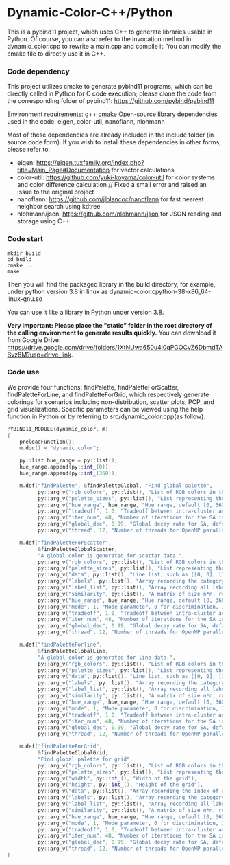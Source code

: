 # Dynamic-Color-C++/Python

This is a pybind11 project, which uses C++ to generate libraries usable in Python. Of course, you can also refer to the invocation method in dynamic_color.cpp to rewrite a main.cpp and compile it. You can modify the cmake file to directly use it in C++.

### Code dependency

This project utilizes cmake to generate pybind11 programs, which can be directly called in Python for C code execution; please clone the code from the corresponding folder of pybind11: https://github.com/pybind/pybind11

Environment requirements: g++ cmake
Open-source library dependencies used in the code: eigen, color-util, nanoflann, nlohmann

Most of these dependencies are already included in the include folder (in source code form). If you wish to install these dependencies in other forms, please refer to:

- eigen: https://eigen.tuxfamily.org/index.php?title=Main_Page#Documentation for vector calculations
- color-util: https://github.com/yuki-koyama/color-util for color systems and color difference calculation // Fixed a small error and raised an issue to the original project
- nanoflann: https://github.com/jlblancoc/nanoflann for fast nearest neighbor search using kdtree
- nlohmann/json: https://github.com/nlohmann/json for JSON reading and storage using C++

### Code start

```
mkdir build
cd build
cmake ..
make
```

Then you will find the packaged library in the build directory, for example, under python version 3.8 in linux as dynamic-color.cpython-38-x86_64-linux-gnu.so

You can use it like a library in Python under version 3.8.

**Very important: Please place the "static" folder in the root directory of the calling environment to generate results quickly.**
You can download it from Google Drive:
https://drive.google.com/drive/folders/1XtNUwa650u4l0qPGOCvZ6DbmdTABvz8M?usp=drive_link.


### Code use
We provide four functions: findPalette, findPaletteForScatter, findPaletteForLine, and findPaletteForGrid, which respectively generate colorings for scenarios including non-distribution, scatter plots, PCP, and grid visualizations. Specific parameters can be viewed using the help function in Python or by referring to src/dynamic_color.cpp(as follow).
```cpp
PYBIND11_MODULE(dynamic_color, m)
{
    preloadFunction();
    m.doc() = "dynamic_color";

    py::list hue_range = py::list();
    hue_range.append(py::int_(0));
    hue_range.append(py::int_(360));

    m.def("findPalette", &findPaletteGlobal, "Find global palette",
          py::arg_v("rgb_colors", py::list(), "List of RGB colors in the range [0, 1]，[[0,0,1]] or [] when initializing"),
          py::arg_v("palette_sizes", py::list(), "List representing the number of children nodes under each parent node, such as [5]"),
          py::arg_v("hue_range", hue_range, "Hue range, default [0, 360]"),
          py::arg_v("tradeoff", 1.0, "Tradeoff between intra-cluster and inter-cluster distances, default 1.0"),
          py::arg_v("iter_num", 48, "Number of iterations for the SA internal loop, default 48"),
          py::arg_v("global_dec", 0.99, "Global decay rate for SA, default 0.99"),
          py::arg_v("thread", 12, "Number of threads for OpenMP parallelization, default 12"));

    m.def("findPaletteForScatter",
          &findPaletteGlobalScatter,
          "A global color is generated for scatter data.",
          py::arg_v("rgb_colors", py::list(), "List of RGB colors in the range [0, 1], [[]] when initializing"),
          py::arg_v("palette_sizes", py::list(), "List representing the number of children nodes under each parent node, such as [5]"),
          py::arg_v("data", py::list(), "Line list, such as [[0, 0], [1, 1], [2, 2]]"),
          py::arg_v("labels", py::list(), "Array recording the category of each sample."),
          py::arg_v("label_list", py::list(), "Array recording all labels in the same order as before"),
          py::arg_v("similarity", py::list(), "A matrix of size n*n, recording the similarity of each category"),
          py::arg_v("hue_range", hue_range, "Hue range, default [0, 360]"),
          py::arg_v("mode", 1, "Mode parameter, 0 for discrimination, 1 for similarity, default 1"),
          py::arg_v("tradeoff", 1.0, "Tradeoff between intra-cluster and inter-cluster distances, default 1.0"),
          py::arg_v("iter_num", 48, "Number of iterations for the SA internal loop, default 48"),
          py::arg_v("global_dec", 0.99, "Global decay rate for SA, default 0.99"),
          py::arg_v("thread", 12, "Number of threads for OpenMP parallelization, default 12"));

    m.def("findPaletteForline",
          &findPaletteGlobalLine,
          "A global color is generated for line data.",
          py::arg_v("rgb_colors", py::list(), "List of RGB colors in the range [0, 1], [[]] when initializing"),
          py::arg_v("palette_sizes", py::list(), "List representing the number of children nodes under each parent node, such as [5]"),
          py::arg_v("data", py::list(), "Line list, such as [[0, 0], [1, 1], [2, 2]]"),
          py::arg_v("labels", py::list(), "Array recording the category of each sample."),
          py::arg_v("label_list", py::list(), "Array recording all labels in the same order as before"),
          py::arg_v("similarity", py::list(), "A matrix of size n*n, recording the similarity of each category"),
          py::arg_v("hue_range", hue_range, "Hue range, default [0, 360]"),
          py::arg_v("mode", 1, "Mode parameter, 0 for discrimination, 1 for similarity, default 1"),
          py::arg_v("tradeoff", 1.0, "Tradeoff between intra-cluster and inter-cluster distances, default 1.0"),
          py::arg_v("iter_num", 48, "Number of iterations for the SA internal loop, default 48"),
          py::arg_v("global_dec", 0.99, "Global decay rate for SA, default 0.99"),
          py::arg_v("thread", 12, "Number of threads for OpenMP parallelization, default 12"));

    m.def("findPaletteForGrid",
          &findPaletteGlobalGrid,
          "Find global palette for grid",
          py::arg_v("rgb_colors", py::list(), "List of RGB colors in the range [0, 1], [[]] when initializing"),
          py::arg_v("palette_sizes", py::list(), "List representing the number of children nodes under each parent node, such as [5]"),
          py::arg_v("width", py::int_(), "Width of the grid"),
          py::arg_v("height", py::int_(), "Height of the grid"),
          py::arg_v("data", py::list(), "Array recording the index of each element placed in the grid"),
          py::arg_v("labels", py::list(), "Array recording the category of each index, if it exceeds then it represents an empty grid"),
          py::arg_v("label_list", py::list(), "Array recording all labels in the same order as before"),
          py::arg_v("similarity", py::list(), "A matrix of size n*n, recording the similarity of each category"),
          py::arg_v("hue_range", hue_range, "Hue range, default [0, 360]"),
          py::arg_v("mode", 1, "Mode parameter, 0 for discrimination, 1 for similarity, default 1"),
          py::arg_v("tradeoff", 1.0, "Tradeoff between intra-cluster and inter-cluster distances, default 1.0"),
          py::arg_v("iter_num", 48, "Number of iterations for the SA internal loop, default 48"),
          py::arg_v("global_dec", 0.99, "Global decay rate for SA, default 0.99"),
          py::arg_v("thread", 12, "Number of threads for OpenMP parallelization, default 12"));
}
```
